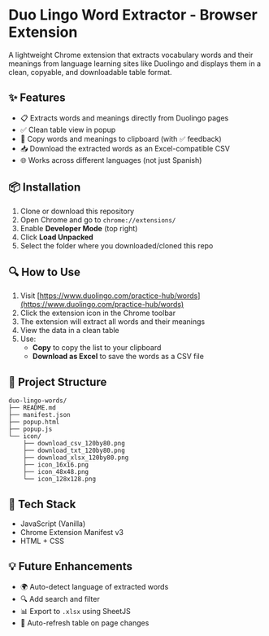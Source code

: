 # Duo Lingo Word Extractor - Browser Extension

A lightweight Chrome extension that extracts vocabulary words and their meanings from language learning sites like Duolingo and displays them in a clean, copyable, and downloadable table format.

## ✨ Features

- 📋 Extracts words and meanings directly from Duolingo pages
- ✅ Clean table view in popup
- 📎 Copy words and meanings to clipboard (with ✅ feedback)
- 📥 Download the extracted words as an Excel-compatible CSV
- 🌐 Works across different languages (not just Spanish)

## 📦 Installation

1. Clone or download this repository
2. Open Chrome and go to `chrome://extensions/`
3. Enable **Developer Mode** (top right)
4. Click **Load Unpacked**
5. Select the folder where you downloaded/cloned this repo

## 🔍 How to Use

1. Visit [https://www.duolingo.com/practice-hub/words](https://www.duolingo.com/practice-hub/words)
2. Click the extension icon in the Chrome toolbar
3. The extension will extract all words and their meanings
4. View the data in a clean table
5. Use:
   - **Copy** to copy the list to your clipboard
   - **Download as Excel** to save the words as a CSV file


## 📁 Project Structure
```
duo-lingo-words/
├── README.md
├── manifest.json
├── popup.html
├── popup.js
└── icon/
    ├── download_csv_120by80.png
    ├── download_txt_120by80.png
    ├── download_xlsx_120by80.png
    ├── icon_16x16.png
    ├── icon_48x48.png
    └── icon_128x128.png
```


## 🧠 Tech Stack

- JavaScript (Vanilla)
- Chrome Extension Manifest v3
- HTML + CSS

## 💡 Future Enhancements

- 🌍 Auto-detect language of extracted words
- 🔍 Add search and filter
- 📊 Export to `.xlsx` using SheetJS
- 🔄 Auto-refresh table on page changes

